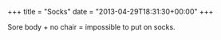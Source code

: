 +++
title = "Socks"
date = "2013-04-29T18:31:30+00:00"
+++

Sore body + no chair = impossible to put on socks.
			